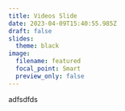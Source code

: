 ```yaml
---
title: Videos Slide
date: 2023-04-09T15:40:55.985Z
draft: false
slides:
  theme: black
image:
  filename: featured
  focal_point: Smart
  preview_only: false
---
```

adfsdfds